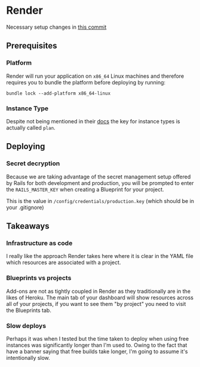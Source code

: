 # Render

Necessary setup changes in [this commit](https://github.com/daibhin/rails-new/commit/07988de040f8bfb51383f4e71b2bb5f2be3f6b34)

## Prerequisites

### Platform

Render will run your application on `x86_64` Linux machines and therefore requires you to bundle the platform before deploying by running:

```
bundle lock --add-platform x86_64-linux
```

### Instance Type

Despite not being mentioned in their [docs](https://render.com/docs/blueprint-spec#instance-types) the key for instance types is actually called `plan`.

## Deploying


### Secret decryption

Because we are taking advantage of the secret management setup offered by Rails for both development and production, you will be prompted to enter the `RAILS_MASTER_KEY` when creating a Blueprint for your project.

This is the value in `/config/credentials/production.key` (which should be in your .gitignore)

## Takeaways

### Infrastructure as code

I really like the approach Render takes here where it is clear in the YAML file which resources are associated with a project.

### Blueprints vs projects

Add-ons are not as tightly coupled in Render as they traditionally are in the likes of Heroku. The main tab of your dashboard will show resources across all of your projects, if you want to see them "by project" you need to visit the Blueprints tab.

### Slow deploys

Perhaps it was when I tested but the time taken to deploy when using free instances was significantly longer than I'm used to. Owing to the fact that have a banner saying that free builds take longer, I'm going to assume it's intentionally slow.
